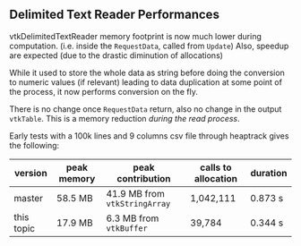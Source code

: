 ## Delimited Text Reader Performances

vtkDelimitedTextReader memory footprint is now much lower during computation.
(i.e. inside the `RequestData`, called from `Update`)
Also, speedup are expected (due to the drastic diminution of allocations)

While it used to store the whole data as string before doing the conversion
to numeric values (if relevant) leading to data duplication at some point
of the process, it now performs conversion on the fly.

There is no change once `RequestData` return, also no change in the output
`vtkTable`.
This is a memory reduction *during the read process*.

Early tests with a 100k lines and 9 columns csv file through heaptrack
gives the following:

| version | peak memory | peak contribution | calls to allocation | duration |
| --- | --- | --- | --- | --- |
| master | 58.5 MB | 41.9 MB from `vtkStringArray` | 1,042,111 | 0.873 s |
| this topic | 17.9 MB | 6.3 MB from `vtkBuffer` | 39,784 | 0.344 s |
